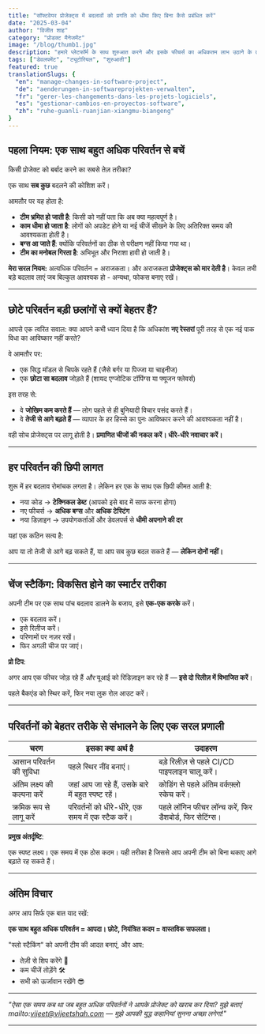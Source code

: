 ```yaml
---
title: "सॉफ्टवेयर प्रोजेक्ट्स में बदलावों को प्रगति को धीमा किए बिना कैसे प्रबंधित करें"
date: "2025-03-04"
author: "विजीत शाह"
category: "प्रोडक्ट मैनेजमेंट"
image: "/blog/thumb1.jpg"
description: "हमारे प्लेटफॉर्म के साथ शुरुआत करने और इसके फीचर्स का अधिकतम लाभ उठाने के तरीके सीखें।"
tags: ["डेवलपमेंट", "ट्यूटोरियल", "शुरुआती"]
featured: true
translationSlugs: {
  "en": "manage-changes-in-software-project",
  "de": "aenderungen-in-softwareprojekten-verwalten",
  "fr": "gerer-les-changements-dans-les-projets-logiciels",
  "es": "gestionar-cambios-en-proyectos-software",
  "zh": "ruhe-guanli-ruanjian-xiangmu-biangeng"
}
---
```


## पहला नियम: एक साथ बहुत अधिक परिवर्तन से बचें

किसी प्रोजेक्ट को बर्बाद करने का सबसे तेज़ तरीका?

एक साथ **सब कुछ** बदलने की कोशिश करें।

आमतौर पर यह होता है:

- **टीम भ्रमित हो जाती है**: किसी को नहीं पता कि अब क्या महत्वपूर्ण है।
- **काम धीमा हो जाता है**: लोगों को अपडेट होने या नई चीजें सीखने के लिए अतिरिक्त समय की आवश्यकता होती है।
- **बग्स आ जाते हैं**: क्योंकि परिवर्तनों का ठीक से परीक्षण नहीं किया गया था।
- **टीम का मनोबल गिरता है**: अभिभूत और निराशा हावी हो जाती है।

**मेरा सरल नियम:** अत्यधिक परिवर्तन = अराजकता। और अराजकता **प्रोजेक्ट्स को मार देती है**। केवल तभी बड़े बदलाव लाएं जब बिल्कुल आवश्यक हो - अन्यथा, फोकस बनाए रखें।

---

## छोटे परिवर्तन बड़ी छलांगों से क्यों बेहतर हैं?

आपसे एक त्वरित सवाल: क्या आपने कभी ध्यान दिया है कि अधिकांश **नए रेस्तरां** पूरी तरह से एक नई पाक विधा का आविष्कार नहीं करते?

वे आमतौर पर:

- एक सिद्ध मॉडल से चिपके रहते हैं (जैसे बर्गर या पिज्जा या चाइनीज)
- एक **छोटा सा बदलाव** जोड़ते हैं (शायद एग्जोटिक टॉपिंग्स या फ्यूजन फ्लेवर्स)

इस तरह से:

- वे **जोखिम कम करते हैं** — लोग पहले से ही बुनियादी विचार पसंद करते हैं।
- वे **तेजी से आगे बढ़ते हैं** — व्यापार के हर हिस्से का पुनः आविष्कार करने की आवश्यकता नहीं है।

वही सोच प्रोजेक्ट्स पर लागू होती है। **प्रमाणित चीजों की नकल करें। धीरे-धीरे नवाचार करें।**

---

## हर परिवर्तन की छिपी लागत

शुरू में हर बदलाव रोमांचक लगता है। लेकिन हर एक के साथ एक छिपी कीमत आती है:

- नया कोड → **टेक्निकल डेब्ट** (आपको इसे बाद में साफ करना होगा)
- नए फीचर्स → **अधिक बग्स** और **अधिक टेस्टिंग**
- नया डिज़ाइन → उपयोगकर्ताओं और डेवलपर्स से **धीमी अपनाने की दर**

यहां एक कठिन सत्य है:

आप या तो तेजी से आगे बढ़ सकते हैं, या आप सब कुछ बदल सकते हैं — **लेकिन दोनों नहीं।**

---

## चेंज स्टैकिंग: विकसित होने का स्मार्टर तरीका

अपनी टीम पर एक साथ पांच बदलाव डालने के बजाय, इसे **एक-एक करके** करें।

- एक बदलाव करें।
- इसे रिलीज करें।
- परिणामों पर नज़र रखें।
- फिर अगली चीज पर जाएं।

**प्रो टिप**:

अगर आप एक फीचर जोड़ रहे हैं *और* यूआई को रिडिज़ाइन कर रहे हैं — **इसे दो रिलीज़ में विभाजित करें**।

पहले बैकएंड को स्थिर करें, फिर नया लुक रोल आउट करें।

---

## परिवर्तनों को बेहतर तरीके से संभालने के लिए एक सरल प्रणाली

| चरण | इसका क्या अर्थ है | उदाहरण |
| --- | --- | --- |
| आसान परिवर्तन की सुविधा | पहले स्थिर नींव बनाएं। | बड़े रिलीज़ से पहले CI/CD पाइपलाइन चालू करें। |
| अंतिम लक्ष्य की कल्पना करें | जहां आप जा रहे हैं, उसके बारे में बहुत स्पष्ट रहें। | कोडिंग से पहले अंतिम वर्कफ़्लो स्केच करें। |
| क्रमिक रूप से लागू करें | परिवर्तनों को धीरे-धीरे, एक समय में एक स्टैक करें। | पहले लॉगिन फीचर लॉन्च करें, फिर डैशबोर्ड, फिर सेटिंग्स। |

**प्रमुख अंतर्दृष्टि**:

एक स्पष्ट लक्ष्य। एक समय में एक ठोस कदम। यही तरीका है जिससे आप अपनी टीम को बिना थकाए आगे बढ़ाते रह सकते हैं।

---

## अंतिम विचार

अगर आप सिर्फ एक बात याद रखें:

**एक साथ बहुत अधिक परिवर्तन = आपदा।
छोटे, नियंत्रित कदम = वास्तविक सफलता।**

"स्लो स्टैकिंग" को अपनी टीम की आदत बनाएं, और आप:

- तेज़ी से शिप करेंगे 🚀
- कम चीजें तोड़ेंगे 🛠️
- सभी को ऊर्जावान रखेंगे 😎

---

*"ऐसा एक समय कब था जब बहुत अधिक परिवर्तनों ने आपके प्रोजेक्ट को खराब कर दिया? मुझे बताएं mailto:vijeet@vijeetshah.com — मुझे आपकी युद्ध कहानियां सुनना अच्छा लगेगा!"*

---